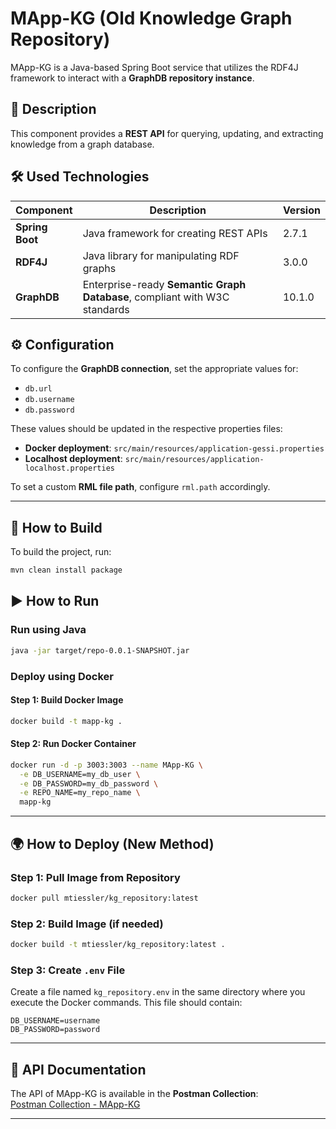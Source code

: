 # MApp-KG (Old Knowledge Graph Repository)

MApp-KG is a Java-based Spring Boot service that utilizes the RDF4J framework to interact with a **GraphDB repository instance**.

## 📌 Description

This component provides a **REST API** for querying, updating, and extracting knowledge from a graph database.

## 🛠️ Used Technologies

| Component   | Description                                                                           | Version |
|-------------|---------------------------------------------------------------------------------------|---------|
| **Spring Boot** | Java framework for creating REST APIs                                  | 2.7.1   |
| **RDF4J**       | Java library for manipulating RDF graphs                              | 3.0.0   | 
| **GraphDB**     | Enterprise-ready **Semantic Graph Database**, compliant with W3C standards | 10.1.0  |

## ⚙️ Configuration

To configure the **GraphDB connection**, set the appropriate values for:

- `db.url`
- `db.username`
- `db.password`

These values should be updated in the respective properties files:

- **Docker deployment**: `src/main/resources/application-gessi.properties`
- **Localhost deployment**: `src/main/resources/application-localhost.properties`

To set a custom **RML file path**, configure `rml.path` accordingly.

---

## 🚀 How to Build

To build the project, run:

```sh
mvn clean install package
```

## ▶️ How to Run

### **Run using Java**

```sh
java -jar target/repo-0.0.1-SNAPSHOT.jar
```

### **Deploy using Docker**

#### **Step 1: Build Docker Image**
```sh
docker build -t mapp-kg .
```

#### **Step 2: Run Docker Container**
```sh
docker run -d -p 3003:3003 --name MApp-KG \
  -e DB_USERNAME=my_db_user \
  -e DB_PASSWORD=my_db_password \
  -e REPO_NAME=my_repo_name \
  mapp-kg
```

---

## 🌍 How to Deploy (New Method)

### **Step 1: Pull Image from Repository**
```sh
docker pull mtiessler/kg_repository:latest
```

### **Step 2: Build Image (if needed)**
```sh
docker build -t mtiessler/kg_repository:latest .
```

### **Step 3: Create `.env` File**

Create a file named `kg_repository.env` in the same directory where you execute the Docker commands. This file should contain:

```
DB_USERNAME=username
DB_PASSWORD=password
```

---

## 🔗 API Documentation

The API of MApp-KG is available in the **Postman Collection**:  
[Postman Collection - MApp-KG](https://www.postman.com/gessi-fib-upc/gessi-nlp4se/collection/ak3s503/mapp-kg-old-app-repo?action=share&source=copy-link&creator=32448387)

---


